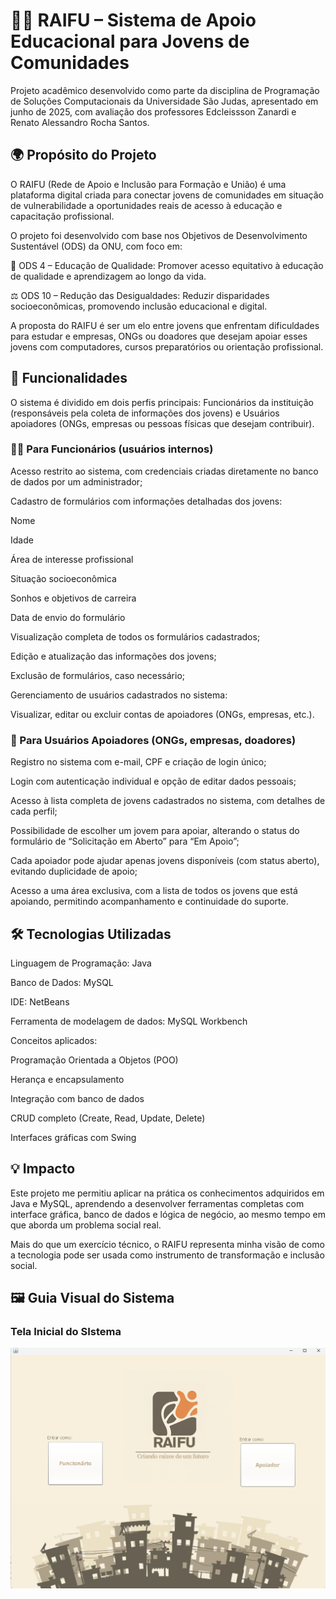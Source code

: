 # 👨‍🏫 RAIFU – Sistema de Apoio Educacional para Jovens de Comunidades
Projeto acadêmico desenvolvido como parte da disciplina de Programação de Soluções Computacionais da Universidade São Judas, apresentado em junho de 2025, com avaliação dos professores Edcleissson Zanardi e Renato Alessandro Rocha Santos.

## 🌍 Propósito do Projeto
O RAIFU (Rede de Apoio e Inclusão para Formação e União) é uma plataforma digital criada para conectar jovens de comunidades em situação de vulnerabilidade a oportunidades reais de acesso à educação e capacitação profissional.

O projeto foi desenvolvido com base nos Objetivos de Desenvolvimento Sustentável (ODS) da ONU, com foco em:

📘 ODS 4 – Educação de Qualidade: Promover acesso equitativo à educação de qualidade e aprendizagem ao longo da vida.

⚖️ ODS 10 – Redução das Desigualdades: Reduzir disparidades socioeconômicas, promovendo inclusão educacional e digital.

A proposta do RAIFU é ser um elo entre jovens que enfrentam dificuldades para estudar e empresas, ONGs ou doadores que desejam apoiar esses jovens com computadores, cursos preparatórios ou orientação profissional.

## 👥 Funcionalidades
O sistema é dividido em dois perfis principais: Funcionários da instituição (responsáveis pela coleta de informações dos jovens) e Usuários apoiadores (ONGs, empresas ou pessoas físicas que desejam contribuir).

### 👨‍💼 Para Funcionários (usuários internos)
Acesso restrito ao sistema, com credenciais criadas diretamente no banco de dados por um administrador;

Cadastro de formulários com informações detalhadas dos jovens:

Nome

Idade

Área de interesse profissional

Situação socioeconômica

Sonhos e objetivos de carreira

Data de envio do formulário

Visualização completa de todos os formulários cadastrados;

Edição e atualização das informações dos jovens;

Exclusão de formulários, caso necessário;

Gerenciamento de usuários cadastrados no sistema:

Visualizar, editar ou excluir contas de apoiadores (ONGs, empresas, etc.).

### 🧑 Para Usuários Apoiadores (ONGs, empresas, doadores)
Registro no sistema com e-mail, CPF e criação de login único;

Login com autenticação individual e opção de editar dados pessoais;

Acesso à lista completa de jovens cadastrados no sistema, com detalhes de cada perfil;

Possibilidade de escolher um jovem para apoiar, alterando o status do formulário de “Solicitação em Aberto” para “Em Apoio”;

Cada apoiador pode ajudar apenas jovens disponíveis (com status aberto), evitando duplicidade de apoio;

Acesso a uma área exclusiva, com a lista de todos os jovens que está apoiando, permitindo acompanhamento e continuidade do suporte.

## 🛠️ Tecnologias Utilizadas

Linguagem de Programação: Java

Banco de Dados: MySQL

IDE: NetBeans

Ferramenta de modelagem de dados: MySQL Workbench

Conceitos aplicados:

Programação Orientada a Objetos (POO)

Herança e encapsulamento

Integração com banco de dados

CRUD completo (Create, Read, Update, Delete)

Interfaces gráficas com Swing

## 💡 Impacto

Este projeto me permitiu aplicar na prática os conhecimentos adquiridos em Java e MySQL, aprendendo a desenvolver ferramentas completas com interface gráfica, banco de dados e lógica de negócio, ao mesmo tempo em que aborda um problema social real.

Mais do que um exercício técnico, o RAIFU representa minha visão de como a tecnologia pode ser usada como instrumento de transformação e inclusão social.


## 🖼️ Guia Visual do Sistema

### Tela Inicial do SIstema

![Tela de Login](Apresentação%20do%20sistema%20-%20github/Tela%20Inicial.png)

